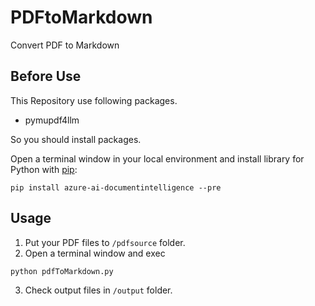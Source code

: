 # PDFtoMarkdown
Convert PDF to Markdown

## Before Use
This Repository use following packages.
* pymupdf4llm

So you should install packages.

Open a terminal window in your local environment and install library for Python with [pip](https://pypi.org/project/pip/):

```
pip install azure-ai-documentintelligence --pre
```

## Usage
1. Put your PDF files to `/pdfsource` folder.
2. Open a terminal window and exec
```
python pdfToMarkdown.py
```
3. Check output files in `/output` folder.
